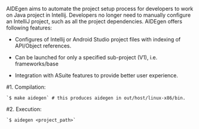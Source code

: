 AIDEgen aims to automate the project setup process for developers to work on
Java project in Intellij. Developers no longer need to manually configure an
IntelliJ project, such as all the project dependencies. AIDEgen offers
following features:

* Configures of Intellij or Android Studio project files with indexing of
  API/Object references.

* Can be launched for only a specified sub-project (V1), i.e. frameworks/base

* Integration with ASuite features to provide better user experience.

#1. Compilation:

    `$ make aidegen` # this produces aidegen in out/host/linux-x86/bin.

#2. Execution:

    `$ aidegen <project_path>`
